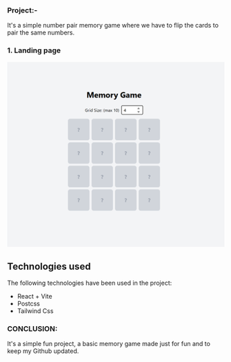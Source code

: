 ### Project:-
It's a simple number pair memory game where we have to flip the cards to pair the same numbers.
### 1. Landing page
![landing](https://github.com/abhich21/memory-game/blob/main/screenshots/Screenshot%202024-11-08%20120959.png)

## Technologies used

The following technologies have been used in the project:

- React + Vite
- Postcss
- Tailwind Css

### CONCLUSION:
It's a simple fun project, a basic memory game made just for fun and to keep my Github updated.
  
